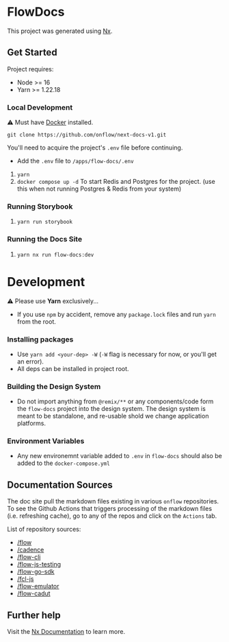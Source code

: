 

# FlowDocs

This project was generated using [Nx](https://nx.dev).

## Get Started

Project requires: 
- Node >= 16
- Yarn >= 1.22.18

### Local Development

⚠️ Must have [Docker](https://docs.docker.com/get-docker/) installed.

```
git clone https://github.com/onflow/next-docs-v1.git
```

You'll need to acquire the project's `.env` file before continuing. 
- Add the `.env` file to `/apps/flow-docs/.env`


1) `yarn`
4) `docker compose up -d` To start Redis and Postgres for the project. (use this when not running Postgres & Redis from your system)


### Running Storybook

1) `yarn run storybook`

### Running the Docs Site

1) `yarn nx run flow-docs:dev`  


# Development

⚠️ Please use **Yarn** exclusively...
- If you use `npm` by accident, remove any `package.lock` files and run `yarn` from the root.

### Installing packages

- Use `yarn add <your-dep> -W` (`-W` flag is necessary for now, or you'll get an error).
- All deps can be installed in project root.

### Building the Design System

- Do not import anything from `@remix/**` or any components/code form the `flow-docs` project into the design system. The design system is meant to be standalone, and re-usable shold we change application platforms.

### Environment Variables

- Any new environemnt variable added to `.env` in `flow-docs` should also be added to the `docker-compose.yml`

## Documentation Sources
The doc site pull the markdown files existing in various `onflow` repositories. To see the Github Actions that triggers processing of the markdown files (i.e. refreshing cache), go to any of the repos and click on the `Actions` tab.

List of repository sources:
- [/flow](https://github.com/onflow/flow)
- [/cadence](https://github.com/onflow/cadence)
- [/flow-cli](https://github.com/onflow/flow-cli)
- [/flow-js-testing](https://github.com/onflow/flow-js-testing)
- [/flow-go-sdk](https://github.com/onflow/flow-go-sdk)
- [/fcl-js](https://github.com/onflow/fcl-js)
- [/flow-emulator](https://github.com/onflow/flow-emulator)
- [/flow-cadut](https://github.com/onflow/flow-cadut)

## Further help

Visit the [Nx Documentation](https://nx.dev) to learn more.
